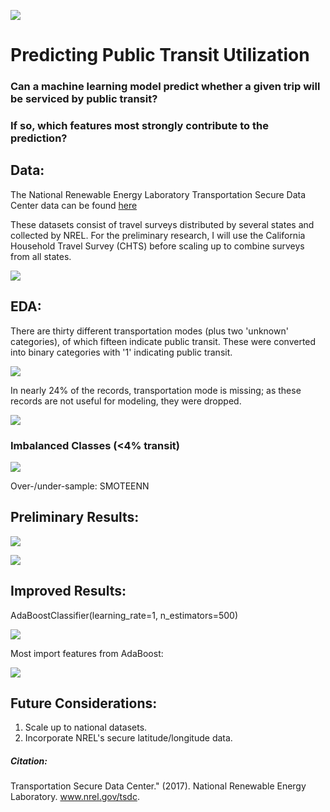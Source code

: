 ![](/images/logo_nrel.jpg)
# Predicting Public Transit Utilization

### Can a machine learning model predict whether a given trip will be serviced by public transit?
### If so, which features most strongly contribute to the prediction?

## Data:
The National Renewable Energy Laboratory Transportation Secure Data Center data can be found [here](https://www.nrel.gov/transportation/secure-transportation-data/tsdc-cleansed-data.html)

These datasets consist of travel surveys distributed by several states and collected by NREL. For the preliminary research, I will use the California Household Travel Survey (CHTS) before scaling up to combine surveys from all states.

![](images/features.png)

## EDA:
There are thirty different transportation modes (plus two 'unknown' categories), of which fifteen indicate public transit. These were converted into binary categories with '1' indicating public transit.

![](images/modes.png)

In nearly 24% of the records, transportation mode is missing; as these records are not useful for modeling, they were dropped.

![](images/perc_missing.png)

### Imbalanced Classes (<4% transit)

![](images/meta-chart.png)

Over-/under-sample: SMOTEENN

## Preliminary Results:

![](images/preresults1.png)

![](images/preresults2.png)

## Improved Results:

AdaBoostClassifier(learning_rate=1, n_estimators=500)

![](images/post-results.png)

Most import features from AdaBoost:

![](images/ada_importances.png)

## Future Considerations:

1. Scale up to national datasets.
2. Incorporate NREL's secure latitude/longitude data.

##### Citation:

Transportation Secure Data Center." (2017). National Renewable Energy Laboratory. www.nrel.gov/tsdc.
